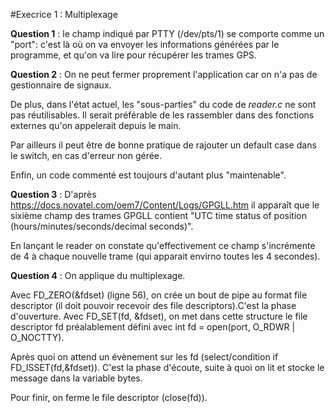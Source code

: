#Execrice 1 : Multiplexage

**Question 1** : le champ indiqué par PTTY (/dev/pts/1) se comporte comme un "port": c'est là où on va envoyer les informations générées par le programme, et qu'on va lire pour récupérer les trames GPS.


**Question 2** : On ne peut fermer proprement l'application car on n'a pas de gestionnaire de signaux.

De plus, dans l'état actuel, les "sous-parties" du code de *reader.c* ne sont pas réutilisables. Il serait préférable de les rassembler dans des fonctions externes qu'on appelerait depuis le main.

Par ailleurs il peut être de bonne pratique de rajouter un default case dans le switch, en cas d'erreur non gérée.

Enfin, un code commenté est toujours d'autant plus "maintenable".


**Question 3** : D'après https://docs.novatel.com/oem7/Content/Logs/GPGLL.htm il apparaît que le sixième champ des trames GPGLL contient "UTC time status of position (hours/minutes/seconds/decimal seconds)".

En lançant le reader on constate qu'effectivement ce champ s'incrémente de 4 à chaque nouvelle trame (qui apparait envirno toutes les 4 secondes).


**Question 4** : On applique du multiplexage.

Avec FD_ZERO(&fdset) (ligne 56), on crée un bout de pipe au format file descriptor (il doit pouvoir recevoir des file descriptors).C'est la phase d'ouverture.
Avec FD_SET(fd, &fdset), on met dans cette structure le file descriptor fd préalablement défini avec int fd = open(port, O_RDWR | O_NOCTTY).

Après quoi on attend un évènement sur les fd (select/condition if FD_ISSET(fd,&fdset)). C'est la phase d'écoute, suite à quoi on lit et stocke le message dans la variable bytes.

Pour finir, on ferme le file descriptor (close(fd)).
